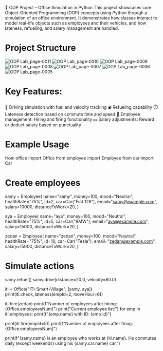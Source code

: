 🧠 OOP Project – Office Simulation in Python
This project showcases core Object-Oriented Programming (OOP) concepts using Python through a simulation of an office environment. It demonstrates how classes interact to model real-life objects such as employees and their vehicles, and how lateness, refueling, and salary management are handled.

# Project Structure
![OOP Lab_page-0011](https://github.com/user-attachments/assets/33f4f1de-3baf-4dc9-b173-a35035dc5464)
![OOP Lab_page-0010](https://github.com/user-attachments/assets/5b7dbb99-e498-4f1d-88d5-a6e83ee72a6a)
![OOP Lab_page-0009](https://github.com/user-attachments/assets/eda5afbb-c97d-423e-98cf-6981b3afe3d7)
![OOP Lab_page-0008](https://github.com/user-attachments/assets/89ef8ea8-4362-4031-bee6-ed6f02610e13)
![OOP Lab_page-0007](https://github.com/user-attachments/assets/d5304aab-def3-4a25-bd20-12be8e70aa3d)
![OOP Lab_page-0006](https://github.com/user-attachments/assets/63559f4c-4b69-4250-bf4b-c426693bf967)
![OOP Lab_page-0005](https://github.com/user-attachments/assets/27e6a43a-1cdc-44b6-b37e-9ee15095e629)



# Key Features:
🚗 Driving simulation with fuel and velocity tracking
⛽ Refueling capability
⏱️ Lateness detection based on commute time and speed
👥 Employee management: Hiring and firing functionality
💵 Salary adjustments: Reward or deduct salary based on punctuality

# Example Usage

from office import Office
from employee import Employee
from car import Car

# Create employees
samy = Employee(
    name="samy",
    money=100,
    mood="Neutral",
    healthRate="75%",
    id=2,
    car=Car("Fiat 128"),
    email="samy@example.com",
    salary=10000,
    distanceToWork=20,
)

aya = Employee(
    name="aya",
    money=100,
    mood="Neutral",
    healthRate="75%",
    id=5,
    car=Car("BMW"),
    email="aya@example.com",
    salary=15000,
    distanceToWork=20,
)

zedan = Employee(
    name="zedan",
    money=100,
    mood="Neutral",
    healthRate="75%",
    id=10,
    car=Car("Tesla"),
    email="zedan@example.com",
    salary=15000,
    distanceToWork=20,
)

# Simulate actions
samy.refuel()
samy.drive(distance=20.0, velocity=60.0)

iti = Office("ITI-Smart-Village", [samy, aya])
print(iti.check_lateness(empId=2, moveHour=6))

iti.hire(zedan)
print(f"Number of employees after hiring: {Office.employeesNum}")
print("Current employee list:")
for emp in iti.employees:
    print(f"{emp.name} with ID: {emp.id}")

print(iti.fire(empId=5))
print(f"Number of employees after firing: {Office.employeesNum}")

print(f"{samy.name} is an employee who works at {iti.name}. He commutes daily (except weekends) using his {samy.car.name} car.")

